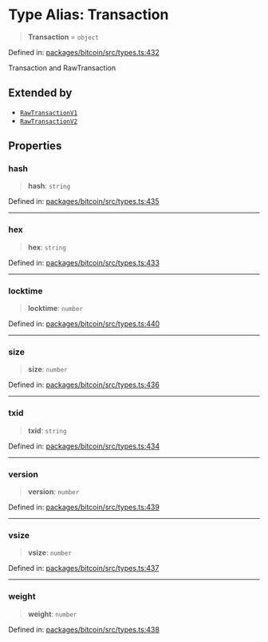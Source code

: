 # Type Alias: Transaction

> **Transaction** = `object`

Defined in: [packages/bitcoin/src/types.ts:432](https://github.com/dcdpr/did-btcr2-js/blob/c82bc5c69016e1146a0c52c6e6b21621f5abd6d4/packages/bitcoin/src/types.ts#L432)

Transaction and RawTransaction

## Extended by

- [`RawTransactionV1`](../interfaces/RawTransactionV1.md)
- [`RawTransactionV2`](../interfaces/RawTransactionV2.md)

## Properties

### hash

> **hash**: `string`

Defined in: [packages/bitcoin/src/types.ts:435](https://github.com/dcdpr/did-btcr2-js/blob/c82bc5c69016e1146a0c52c6e6b21621f5abd6d4/packages/bitcoin/src/types.ts#L435)

***

### hex

> **hex**: `string`

Defined in: [packages/bitcoin/src/types.ts:433](https://github.com/dcdpr/did-btcr2-js/blob/c82bc5c69016e1146a0c52c6e6b21621f5abd6d4/packages/bitcoin/src/types.ts#L433)

***

### locktime

> **locktime**: `number`

Defined in: [packages/bitcoin/src/types.ts:440](https://github.com/dcdpr/did-btcr2-js/blob/c82bc5c69016e1146a0c52c6e6b21621f5abd6d4/packages/bitcoin/src/types.ts#L440)

***

### size

> **size**: `number`

Defined in: [packages/bitcoin/src/types.ts:436](https://github.com/dcdpr/did-btcr2-js/blob/c82bc5c69016e1146a0c52c6e6b21621f5abd6d4/packages/bitcoin/src/types.ts#L436)

***

### txid

> **txid**: `string`

Defined in: [packages/bitcoin/src/types.ts:434](https://github.com/dcdpr/did-btcr2-js/blob/c82bc5c69016e1146a0c52c6e6b21621f5abd6d4/packages/bitcoin/src/types.ts#L434)

***

### version

> **version**: `number`

Defined in: [packages/bitcoin/src/types.ts:439](https://github.com/dcdpr/did-btcr2-js/blob/c82bc5c69016e1146a0c52c6e6b21621f5abd6d4/packages/bitcoin/src/types.ts#L439)

***

### vsize

> **vsize**: `number`

Defined in: [packages/bitcoin/src/types.ts:437](https://github.com/dcdpr/did-btcr2-js/blob/c82bc5c69016e1146a0c52c6e6b21621f5abd6d4/packages/bitcoin/src/types.ts#L437)

***

### weight

> **weight**: `number`

Defined in: [packages/bitcoin/src/types.ts:438](https://github.com/dcdpr/did-btcr2-js/blob/c82bc5c69016e1146a0c52c6e6b21621f5abd6d4/packages/bitcoin/src/types.ts#L438)
